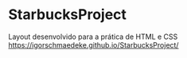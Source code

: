 # StarbucksProject

Layout desenvolvido para a prática de HTML e CSS
https://igorschmaedeke.github.io/StarbucksProject/

